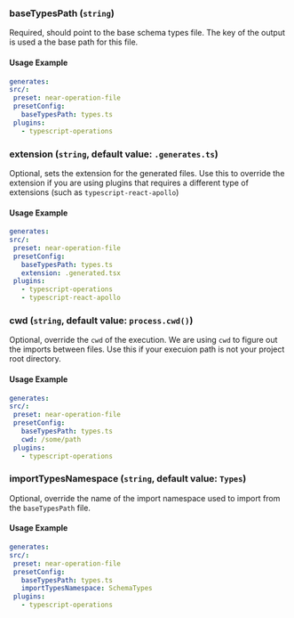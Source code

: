 
### baseTypesPath (`string`)

Required, should point to the base schema types file. The key of the output is used a the base path for this file.


#### Usage Example

```yml
generates:
src/:
 preset: near-operation-file
 presetConfig:
   baseTypesPath: types.ts
 plugins:
   - typescript-operations
```

### extension (`string`, default value: `.generates.ts`)

Optional, sets the extension for the generated files. Use this to override the extension if you are using plugins that requires a different type of extensions (such as `typescript-react-apollo`)


#### Usage Example

```yml
generates:
src/:
 preset: near-operation-file
 presetConfig:
   baseTypesPath: types.ts
   extension: .generated.tsx
 plugins:
   - typescript-operations
   - typescript-react-apollo
```

### cwd (`string`, default value: `process.cwd()`)

Optional, override the `cwd` of the execution. We are using `cwd` to figure out the imports between files. Use this if your execuion path is not your project root directory.


#### Usage Example

```yml
generates:
src/:
 preset: near-operation-file
 presetConfig:
   baseTypesPath: types.ts
   cwd: /some/path
 plugins:
   - typescript-operations
```

### importTypesNamespace (`string`, default value: `Types`)

Optional, override the name of the import namespace used to import from the `baseTypesPath` file.


#### Usage Example

```yml
generates:
src/:
 preset: near-operation-file
 presetConfig:
   baseTypesPath: types.ts
   importTypesNamespace: SchemaTypes
 plugins:
   - typescript-operations
```